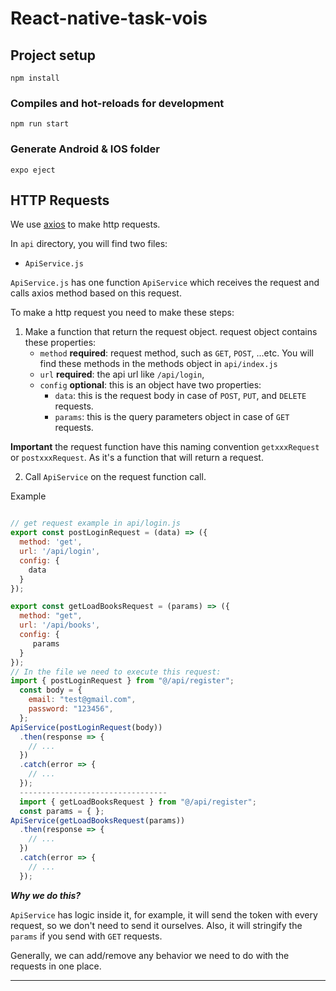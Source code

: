 # React-native-task-vois

## Project setup
```
npm install
```

### Compiles and hot-reloads for development
```
npm run start
```
 
### Generate Android & IOS folder
```
expo eject
```
 
 
 
## HTTP Requests

We use [axios](https://github.com/axios/axios) to make http requests.

In `api` directory, you will find two files:

- `ApiService.js`
 

`ApiService.js` has one function `ApiService` which receives the request and calls axios method based on this request.

To make a http request you need to make these steps:

1. Make a function that return the request object. request object contains these properties:
   - `method` **required**: request method, such as `GET`, `POST`, ...etc. You will find these methods in the methods object in `api/index.js`
   - `url` **required**: the api url like `/api/login`,
   - `config` **optional**: this is an object have two properties:
     - `data`: this is the request body in case of `POST`, `PUT`, and `DELETE` requests.
     - `params`: this is the query parameters object in case of `GET` requests.

**Important** the request function have this naming convention `getxxxRequest` or `postxxxRequest`. As it's a function that will return a request.

2. Call `ApiService` on the request function call.

Example

```js

// get request example in api/login.js
export const postLoginRequest = (data) => ({
  method: 'get',
  url: '/api/login',
  config: {
    data
  }
});

export const getLoadBooksRequest = (params) => ({
  method: "get",
  url: '/api/books',
  config: {
     params
  }
});
// In the file we need to execute this request:
import { postLoginRequest } from "@/api/register";
  const body = {
    email: "test@gmail.com",
    password: "123456", 
  };
ApiService(postLoginRequest(body))
  .then(response => {
    // ...
  })
  .catch(error => {
    // ...
  });
  ---------------------------------
  import { getLoadBooksRequest } from "@/api/register";
  const params = { };
ApiService(getLoadBooksRequest(params))
  .then(response => {
    // ...
  })
  .catch(error => {
    // ...
  });
```

**_Why we do this?_**

`ApiService` has logic inside it, for example, it will send the token with every request, so we don't need to send it ourselves. Also, it will stringify the `params` if you send with `GET` requests.

Generally, we can add/remove any behavior we need to do with the requests in one place.

---

